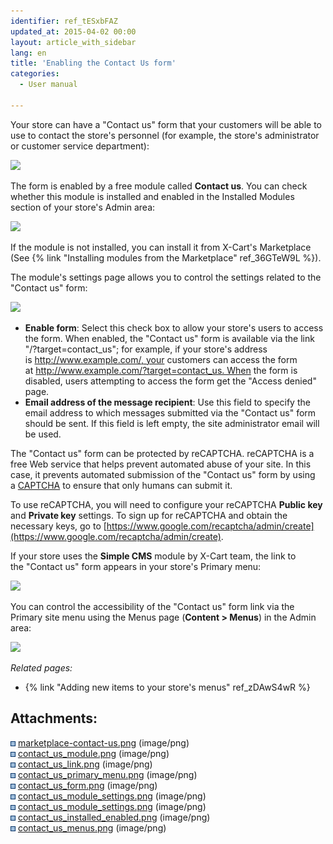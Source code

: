 ```yaml
---
identifier: ref_tESxbFAZ
updated_at: 2015-04-02 00:00
layout: article_with_sidebar
lang: en
title: 'Enabling the Contact Us form'
categories:
  - User manual

---
```



Your store can have a "Contact us" form that your customers will be able to use to contact the store's personnel (for example, the store's administrator or customer service department):

![]({{site.baseurl}}/attachments/6389780/7602634.png?effects=drop-shadow)

The form is enabled by a free module called **Contact us**. You can check whether this module is installed and enabled in the Installed Modules section of your store's Admin area:

![]({{site.baseurl}}/attachments/6389780/8716626.png?effects=drop-shadow)

If the module is not installed, you can install it from X-Cart's Marketplace (See {% link "Installing modules from the Marketplace" ref_36GTeW9L %}). 

The module's settings page allows you to control the settings related to the "Contact us" form:

![]({{site.baseurl}}/attachments/6389780/7602635.png?effects=drop-shadow)

*   **Enable form**: Select this check box to allow your store's users to access the form. When enabled, the "Contact us" form is available via the link "/?target=contact_us"; for example, if your store's address is http://www.example.com/, your customers can access the form at http://www.example.com/?target=contact_us. When the form is disabled, users attempting to access the form get the "Access denied" page.
*   **Email address of the message recipient**: Use this field to specify the email address to which messages submitted via the "Contact us" form should be sent. If this field is left empty, the site administrator email will be used.  

The "Contact us" form can be protected by reCAPTCHA. reCAPTCHA is a free Web service that helps prevent automated abuse of your site. In this case, it prevents automated submission of the "Contact us" form by using a [CAPTCHA](http://www.google.com/recaptcha#captcha) to ensure that only humans can submit it. 

To use reCAPTCHA, you will need to configure your reCAPTCHA **Public key** and **Private key** settings. To sign up for reCAPTCHA and obtain the necessary keys, go to [https://www.google.com/recaptcha/admin/create](https://www.google.com/recaptcha/admin/create).

If your store uses the **Simple CMS** module by X-Cart team, the link to the "Contact us" form appears in your store's Primary menu: 

![]({{site.baseurl}}/attachments/6389780/7602632.png?effects=drop-shadow)

You can control the accessibility of the "Contact us" form link via the Primary site menu using the Menus page (**Content > Menus**) in the Admin area:

![]({{site.baseurl}}/attachments/6389780/8716627.png?effects=drop-shadow)

_Related pages:_

*   {% link "Adding new items to your store's menus" ref_zDAwS4wR %}

## Attachments:

![](images/icons/bullet_blue.gif) [marketplace-contact-us.png]({{site.baseurl}}/attachments/6389780/6586394.png) (image/png)  
![](images/icons/bullet_blue.gif) [contact_us_module.png]({{site.baseurl}}/attachments/6389780/7602631.png) (image/png)  
![](images/icons/bullet_blue.gif) [contact_us_link.png]({{site.baseurl}}/attachments/6389780/7602632.png) (image/png)  
![](images/icons/bullet_blue.gif) [contact_us_primary_menu.png]({{site.baseurl}}/attachments/6389780/7602633.png) (image/png)  
![](images/icons/bullet_blue.gif) [contact_us_form.png]({{site.baseurl}}/attachments/6389780/7602634.png) (image/png)  
![](images/icons/bullet_blue.gif) [contact_us_module_settings.png]({{site.baseurl}}/attachments/6389780/8716625.png) (image/png)  
![](images/icons/bullet_blue.gif) [contact_us_module_settings.png]({{site.baseurl}}/attachments/6389780/7602635.png) (image/png)  
![](images/icons/bullet_blue.gif) [contact_us_installed_enabled.png]({{site.baseurl}}/attachments/6389780/8716626.png) (image/png)  
![](images/icons/bullet_blue.gif) [contact_us_menus.png]({{site.baseurl}}/attachments/6389780/8716627.png) (image/png)